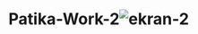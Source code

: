 # Patika-Work-2![ekran-2](https://user-images.githubusercontent.com/116841359/221229764-5166fb77-d638-465e-86ef-40190337b236.PNG)
